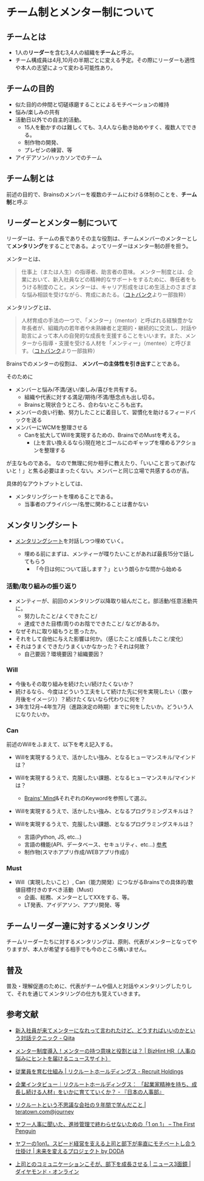 # チーム制とメンター制について

## チームとは

- 1人の**リーダー**を含む3,4人の組織を**チーム**と呼ぶ。
- チーム構成員は4月,10月の半期ごとに変える予定。その際にリーダーも適性や本人の志望によって変わる可能性あり。

## チームの目的

- 似た目的の仲間と切磋琢磨することによるモチベーションの維持
- 悩み/楽しみの共有
- 活動日以外での自主的活動。
    - 15人を動かすのは難しくても、3,4人なら動き始めやすく、複数人でできる。
    - 制作物の開発、
    - プレゼンの練習、等
- アイデアソン/ハッカソンでのチーム

## チーム制とは

前述の目的で、Brainsのメンバーを複数のチームにわける体制のことを、**チーム制**と呼ぶ


## リーダーとメンター制について

リーダーは、チームの長でありその主な役割は、チームメンバーのメンターとして**メンタリング**をすることである。よってリーダーはメンター制の肝を担う。

メンターとは、
> 仕事上（または人生）の指導者、助言者の意味。 メンター制度とは、企業において、新入社員などの精神的なサポートをするために、専任者をもうける制度のこと。メンターは、キャリア形成をはじめ生活上のさまざまな悩み相談を受けながら、育成にあたる。（[コトバンク](https://kotobank.jp/word/%E3%83%A1%E3%83%B3%E3%82%BF%E3%83%BC-178863 "メンター(めんたー)とは - コトバンク")より一部抜粋）

メンタリングとは、
> 人材育成の手法の一つで、「メンター」（mentor）と呼ばれる経験豊かな年長者が、組織内の若年者や未熟練者と定期的・継続的に交流し、対話や助言によって本人の自発的な成長を支援することをいいます。また、メンターから指導・支援を受ける人材を「メンティー」（mentee）と呼びます。（[コトバンク](https://kotobank.jp/word/%E3%83%A1%E3%83%B3%E3%82%BF%E3%83%AA%E3%83%B3%E3%82%B0-802209#E4.BA.BA.E4.BA.8B.E5.8A.B4.E5.8B.99.E7.94.A8.E8.AA.9E.E8.BE.9E.E5.85.B8 "メンタリングとは - コトバンク")より一部抜粋）


Brainsでのメンターの役割は、
**メンバーの主体性を引き出す**ことである。

そのために
- メンバーと悩み/不満/迷い/楽しみ/喜びを共有する。
    - 組織や代表に対する満足/期待/不満/懸念点も出し切る。
    - Brainsと現状合うところ、合わないところも出す。
- メンバーの良い行動、努力したことに着目して、習慣化を助けるフィードバックを送る
- メンバーにWCMを整理させる
    - Canを拡大してWillを実現するための、BrainsでのMustを考える。
        - (上を言い換えるなら)現在地とゴールにのギャップを埋めるアクションを整理する

が主なものである。
なので無理に何か相手に教えたり、「いいこと言ってあげないと！」と焦る必要はまったくない。メンバーと同じ立場で共感するのが吉。

具体的なアウトプットとしては、

- メンタリングシートを埋めることである。
    - 当事者のプライバシー/名誉に関わることは書かない

## メンタリングシート

- [メンタリングシート](https://docs.google.com/spreadsheets/d/1CXoioRUoNPZ6FUwGUzRlmS7XLW2Qc8a2GV0ClM-_WUM/edit#gid=0)を対話しつつ埋めていく。

    - 埋める前にまずは、メンティーが喋りたいことがあれば最長15分で話してもらう
        - 「今日は何について話します？」という朗らかな問から始める

### 活動/取り組みの振り返り

- メンティーが、前回のメンタリング以降取り組んだこと。部活動/任意活動共に。
    - 努力したこと/よくできたこと/
    - 達成できた目標/周りのお陰でできたこと/ などがあるか。
- なぜそれに取り組もうと思ったか。
- それをして自他に与えた影響は何か。（感じたこと/成長したこと/変化）
- それはうまくできた/うまくいかなかった？それは何故？
    - 自己要因？環境要因？組織要因？

### Will
- 今後もその取り組みを続けたい/続けたくないか？
- 続けるなら、今度はどういう工夫をして続けた先に何を実現したい（（数ヶ月後をイメージ））？続けたくないなら代わりに何を？
- 3年生12月~4年生7月（進路決定の時期）までに何をしたいか。どういう人になりたいか。

### Can
前述のWillをふまえて、以下を考え記入する。
- Willを実現するうえで、活かしたい強み、となるヒューマンスキル/マインドは？
- Willを実現するうえで、克服したい課題、となるヒューマンスキル/マインドは？
    - [Brains' Mind](https://github.com/brains-tsukuba/Info-and-Rules/blob/master/README.md#brains-mind)&それぞれのKeywordを参照して選ぶ。

- Willを実現するうえで、活かしたい強み、となるプログラミングスキルは？
- Willを実現するうえで、克服したい課題、となるプログラミングスキルは？
    - 言語(Python, JS, etc...)
    - 言語の機能(API、データベース、セキュリティ、etc...) [参考](https://github.com/brains-tsukuba/Info-and-Rules/blob/master/README.md#brains-mind)
    - 制作物(スマホアプリ作成/WEBアプリ作成/)


### Must
- Will（実現したいこと）, Can（能力開発）につながるBrainsでの具体的/数値目標付きのすべき活動（Must）
    - 企画、総務、メンターとしてXXをする、等。
    - LT発表、アイデアソン、アプリ開発、等


## チームリーダー達に対するメンタリング

チームリーダーたちに対するメンタリングは、原則、代表がメンターとなってやりますが、本人が希望する相手でも今のところ構いません。

## 普及

普及・理解促進のために、代表がチームや個人と対話やメンタリングしたりして、それを通じてメンタリングの仕方も覚えていきます。

## 参考文献

- [新入社員が来てメンターになれって言われたけど、どうすればいいのかという対話テクニック - Qiita](http://qiita.com/hirokidaichi/items/2e8e731acfd7b6c7e02f "新入社員が来てメンターになれって言われたけど、どうすればいいのかという対話テクニック - Qiita")

- [メンター制度導入！メンターの持つ意味と役割とは？ | BizHint HR（人事の悩みにヒントを届けるニュースサイト）](https://bizhint.jp/keyword/13288 "メンター制度導入！メンターの持つ意味と役割とは？ | BizHint HR（人事の悩みにヒントを届けるニュースサイト）")

- [従業員を育む仕組み | リクルートホールディングス - Recruit Holdings](http://www.recruit.jp/company/csr/sustainability/labor_practices/human_resources.html "従業員を育む仕組み | リクルートホールディングス - Recruit Holdings")

- [企業インタビュー｜リクルートホールディングス： 「起業家精神を持ち、成長し続ける人材」をいかに育てていくか？ - 『日本の人事部』](https://jinjibu.jp/article/detl/tonari/1126/1/ "企業インタビュー｜リクルートホールディングス： 「起業家精神を持ち、成長し続ける人材」をいかに育てていくか？ - 『日本の人事部』")

- [リクルートという不思議な会社の９年間で学んだこと | teratown.com@journey](http://teratown.com/blog/2015/04/03/%E3%83%AA%E3%82%AF%E3%83%AB%E3%83%BC%E3%83%88%E3%81%A8%E3%81%84%E3%81%86%E4%B8%8D%E6%80%9D%E8%AD%B0%E3%81%AA%E4%BC%9A%E7%A4%BE%E3%81%AE%EF%BC%99%E5%B9%B4%E9%96%93%E3%81%A7%E5%AD%A6%E3%82%93%E3%81%A0/ "リクルートという不思議な会社の９年間で学んだこと | teratown.com@journey")

- [ヤフー人事に聞いた、進捗管理で終わらせないための「1 on 1」 – The First Penguin](https://thefirstpenguin.jp/%E3%83%A4%E3%83%95%E3%83%BC%E4%BA%BA%E4%BA%8B%E3%81%AB%E8%81%9E%E3%81%84%E3%81%9F-%E9%80%B2%E6%8D%97%E7%AE%A1%E7%90%86%E3%81%A7%E7%B5%82%E3%82%8F%E3%82%89%E3%81%9B%E3%81%AA%E3%81%84%E3%81%9F%E3%82%81%E3%81%AE-1-on-1-e2c4f4b08e69 "ヤフー人事に聞いた、進捗管理で終わらせないための「1 on 1」 – The First Penguin")

- [ヤフーの1on1。スピード経営を支える上司と部下が率直にモチベートし合う仕掛け | 未来を変えるプロジェクト by DODA](https://mirai.doda.jp/series/interview/yahoo-hiroshi-komukai/ "ヤフーの1on1。スピード経営を支える上司と部下が率直にモチベートし合う仕掛け | 未来を変えるプロジェクト by DODA")

- [上司とのコミュニケーションこそが、部下を成長させる | ニュース3面鏡 | ダイヤモンド・オンライン](http://diamond.jp/articles/-/122477 "上司とのコミュニケーションこそが、部下を成長させる | ニュース3面鏡 | ダイヤモンド・オンライン")